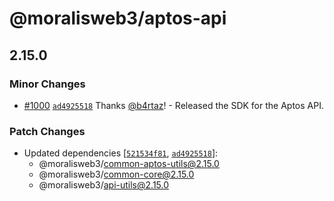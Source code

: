 # @moralisweb3/aptos-api

## 2.15.0

### Minor Changes

- [#1000](https://github.com/MoralisWeb3/Moralis-JS-SDK/pull/1000) [`ad4925518`](https://github.com/MoralisWeb3/Moralis-JS-SDK/commit/ad49255182cacbfb95e1d666e4ec731bc4978c85) Thanks [@b4rtaz](https://github.com/b4rtaz)! - Released the SDK for the Aptos API.

### Patch Changes

- Updated dependencies [[`521534f81`](https://github.com/MoralisWeb3/Moralis-JS-SDK/commit/521534f8136327e4ec6372b4a7588d069e16c195), [`ad4925518`](https://github.com/MoralisWeb3/Moralis-JS-SDK/commit/ad49255182cacbfb95e1d666e4ec731bc4978c85)]:
  - @moralisweb3/common-aptos-utils@2.15.0
  - @moralisweb3/common-core@2.15.0
  - @moralisweb3/api-utils@2.15.0
